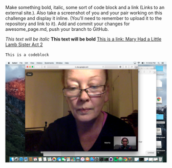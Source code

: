Make something bold, italic, some sort of code block and a link (Links to an external site.). Also take a screenshot of you and your pair working on this challenge and display it inline. (You'll need to remember to upload it to the repository and link to it). Add and commit your changes for awesome_page.md, push your branch to GitHub.


*This text will be italic*
**This text will be bold**
[This is a link: Mary Had a Little Lamb Sister Act 2](https://www.youtube.com/watch?v=E4BYaRcYntQ)

`This is a codeblock`

![GPS PhotoShoot](GPS_PhotoShoot.png)